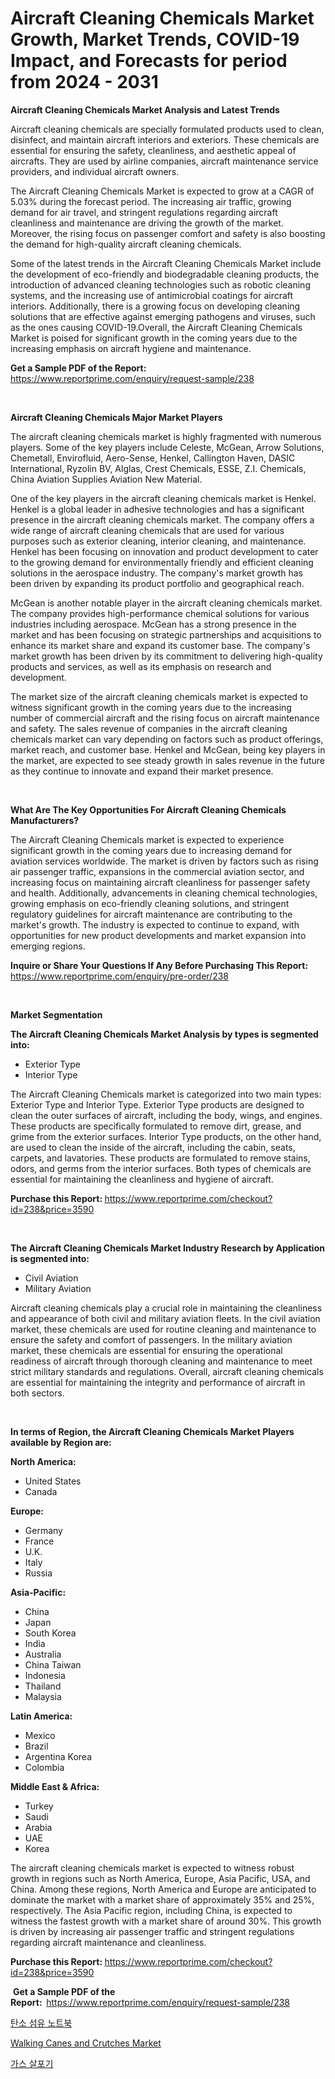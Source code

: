 <p><h1>Aircraft Cleaning Chemicals Market Growth, Market Trends, COVID-19 Impact, and Forecasts for period from 2024 - 2031</h1></p><p><strong>Aircraft Cleaning Chemicals Market Analysis and Latest Trends</strong></p>
<p><p>Aircraft cleaning chemicals are specially formulated products used to clean, disinfect, and maintain aircraft interiors and exteriors. These chemicals are essential for ensuring the safety, cleanliness, and aesthetic appeal of aircrafts. They are used by airline companies, aircraft maintenance service providers, and individual aircraft owners.</p><p>The Aircraft Cleaning Chemicals Market is expected to grow at a CAGR of 5.03% during the forecast period. The increasing air traffic, growing demand for air travel, and stringent regulations regarding aircraft cleanliness and maintenance are driving the growth of the market. Moreover, the rising focus on passenger comfort and safety is also boosting the demand for high-quality aircraft cleaning chemicals.</p><p>Some of the latest trends in the Aircraft Cleaning Chemicals Market include the development of eco-friendly and biodegradable cleaning products, the introduction of advanced cleaning technologies such as robotic cleaning systems, and the increasing use of antimicrobial coatings for aircraft interiors. Additionally, there is a growing focus on developing cleaning solutions that are effective against emerging pathogens and viruses, such as the ones causing COVID-19.Overall, the Aircraft Cleaning Chemicals Market is poised for significant growth in the coming years due to the increasing emphasis on aircraft hygiene and maintenance.</p></p>
<p><strong>Get a Sample PDF of the Report:&nbsp;</strong> <a href="https://www.reportprime.com/enquiry/request-sample/238">https://www.reportprime.com/enquiry/request-sample/238</a></p>
<p>&nbsp;</p>
<p><strong>Aircraft Cleaning Chemicals Major Market Players</strong></p>
<p><p>The aircraft cleaning chemicals market is highly fragmented with numerous players. Some of the key players include Celeste, McGean, Arrow Solutions, Chemetall, Envirofluid, Aero-Sense, Henkel, Callington Haven, DASIC International, Ryzolin BV, Alglas, Crest Chemicals, ESSE, Z.I. Chemicals, China Aviation Supplies Aviation New Material.</p><p>One of the key players in the aircraft cleaning chemicals market is Henkel. Henkel is a global leader in adhesive technologies and has a significant presence in the aircraft cleaning chemicals market. The company offers a wide range of aircraft cleaning chemicals that are used for various purposes such as exterior cleaning, interior cleaning, and maintenance. Henkel has been focusing on innovation and product development to cater to the growing demand for environmentally friendly and efficient cleaning solutions in the aerospace industry. The company's market growth has been driven by expanding its product portfolio and geographical reach.</p><p>McGean is another notable player in the aircraft cleaning chemicals market. The company provides high-performance chemical solutions for various industries including aerospace. McGean has a strong presence in the market and has been focusing on strategic partnerships and acquisitions to enhance its market share and expand its customer base. The company's market growth has been driven by its commitment to delivering high-quality products and services, as well as its emphasis on research and development.</p><p>The market size of the aircraft cleaning chemicals market is expected to witness significant growth in the coming years due to the increasing number of commercial aircraft and the rising focus on aircraft maintenance and safety. The sales revenue of companies in the aircraft cleaning chemicals market can vary depending on factors such as product offerings, market reach, and customer base. Henkel and McGean, being key players in the market, are expected to see steady growth in sales revenue in the future as they continue to innovate and expand their market presence.</p></p>
<p>&nbsp;</p>
<p><strong>What Are The Key Opportunities For Aircraft Cleaning Chemicals Manufacturers?</strong></p>
<p><p>The Aircraft Cleaning Chemicals market is expected to experience significant growth in the coming years due to increasing demand for aviation services worldwide. The market is driven by factors such as rising air passenger traffic, expansions in the commercial aviation sector, and increasing focus on maintaining aircraft cleanliness for passenger safety and health. Additionally, advancements in cleaning chemical technologies, growing emphasis on eco-friendly cleaning solutions, and stringent regulatory guidelines for aircraft maintenance are contributing to the market's growth. The industry is expected to continue to expand, with opportunities for new product developments and market expansion into emerging regions.</p></p>
<p><strong>Inquire or Share Your Questions If Any Before Purchasing This Report:</strong> <a href="https://www.reportprime.com/enquiry/pre-order/238">https://www.reportprime.com/enquiry/pre-order/238</a></p>
<p>&nbsp;</p>
<p><strong>Market Segmentation</strong></p>
<p><strong>The Aircraft Cleaning Chemicals Market Analysis by types is segmented into:</strong></p>
<p><ul><li>Exterior Type</li><li>Interior Type</li></ul></p>
<p><p>The Aircraft Cleaning Chemicals market is categorized into two main types: Exterior Type and Interior Type. Exterior Type products are designed to clean the outer surfaces of aircraft, including the body, wings, and engines. These products are specifically formulated to remove dirt, grease, and grime from the exterior surfaces. Interior Type products, on the other hand, are used to clean the inside of the aircraft, including the cabin, seats, carpets, and lavatories. These products are formulated to remove stains, odors, and germs from the interior surfaces. Both types of chemicals are essential for maintaining the cleanliness and hygiene of aircraft.</p></p>
<p><strong>Purchase this Report:&nbsp;</strong><a href="https://www.reportprime.com/checkout?id=238&price=3590">https://www.reportprime.com/checkout?id=238&price=3590</a></p>
<p>&nbsp;</p>
<p><strong>The Aircraft Cleaning Chemicals Market Industry Research by Application is segmented into:</strong></p>
<p><ul><li>Civil Aviation</li><li>Military Aviation</li></ul></p>
<p><p>Aircraft cleaning chemicals play a crucial role in maintaining the cleanliness and appearance of both civil and military aviation fleets. In the civil aviation market, these chemicals are used for routine cleaning and maintenance to ensure the safety and comfort of passengers. In the military aviation market, these chemicals are essential for ensuring the operational readiness of aircraft through thorough cleaning and maintenance to meet strict military standards and regulations. Overall, aircraft cleaning chemicals are essential for maintaining the integrity and performance of aircraft in both sectors.</p></p>
<p>&nbsp;</p>
<p><strong>In terms of Region, the Aircraft Cleaning Chemicals Market Players available by Region are:</strong></p>
<p>
    <p> <strong> North America: </strong>
        <ul>
            <li>United States</li>
            <li>Canada</li>
        </ul>
        </p> 
    <p> <strong> Europe: </strong>
        <ul>
            <li>Germany</li>
            <li>France</li>
            <li>U.K.</li>
            <li>Italy</li>
            <li>Russia</li>
        </ul>
        </p> 
    <p> <strong> Asia-Pacific: </strong>
        <ul>
            <li>China</li>
            <li>Japan</li>
            <li>South Korea</li>
            <li>India</li>
            <li>Australia</li>
            <li>China Taiwan</li>
            <li>Indonesia</li>
            <li>Thailand</li>
            <li>Malaysia</li>
        </ul>
        </p> 
    <p> <strong> Latin America: </strong>
        <ul>
            <li>Mexico</li>
            <li>Brazil</li>
            <li>Argentina Korea</li>
            <li>Colombia</li>
        </ul>
        </p> 
    <p> <strong> Middle East & Africa: </strong>
        <ul>
            <li>Turkey</li>
            <li>Saudi</li>
            <li>Arabia</li>
            <li>UAE</li>
            <li>Korea</li>
        </ul>
    </p>
    </p>
<p><p>The aircraft cleaning chemicals market is expected to witness robust growth in regions such as North America, Europe, Asia Pacific, USA, and China. Among these regions, North America and Europe are anticipated to dominate the market with a market share of approximately 35% and 25%, respectively. The Asia Pacific region, including China, is expected to witness the fastest growth with a market share of around 30%. This growth is driven by increasing air passenger traffic and stringent regulations regarding aircraft maintenance and cleanliness.</p></p>
<p><strong>Purchase this Report: </strong><a href="https://www.reportprime.com/checkout?id=238&price=3590">https://www.reportprime.com/checkout?id=238&price=3590</a></p>
<p>&nbsp;<strong>Get a Sample PDF of the Report:&nbsp;&nbsp;</strong><a href="https://www.reportprime.com/enquiry/request-sample/238">https://www.reportprime.com/enquiry/request-sample/238</a></p>
<p><strong></strong></p>
<p><p><a href="https://medium.com/@gradyporer56562023/%EC%B9%B4%EB%B3%B8-%ED%8C%8C%EC%9D%B4%EB%B2%84-%EB%85%B8%ED%8A%B8%EB%B6%81-%EC%8B%9C%EC%9E%A5-%EB%8F%99%ED%96%A5-%EB%B0%8F-%EC%8B%9C%EC%9E%A5-%EB%B6%84%EC%84%9D%EC%9D%80-2024-2031%EB%85%84-%EA%B8%B0%EA%B0%84%EC%9D%84-%EC%98%88%EC%B8%A1%ED%95%A9%EB%8B%88%EB%8B%A4-d5dc1191ac8f">탄소 섬유 노트북</a></p><p><a href="https://view.publitas.com/reportprime-1/insights-into-walking-canes-and-crutches-market-size-analysing-market-share-trends-and-growth-from-2023-to-2030/">Walking Canes and Crutches Market</a></p><p><a href="https://medium.com/@goonfghyt6587/%EA%B0%80%EC%8A%A4-%EB%8D%94%EC%8A%A4%ED%84%B0-%EC%8B%9C%EC%9E%A5-%EC%8B%9C%EC%9E%A5-cagr-%EC%8B%9C%EC%9E%A5-%ED%8A%B8%EB%A0%8C%EB%93%9C-%EB%B0%8F-%EC%84%B1%EC%9E%A5-%EC%A0%84%EB%9E%B5%EC%97%90-%EB%8C%80%ED%95%9C-%ED%86%B5%EC%B0%B0%EB%A0%A5-042cbe2425e9">가스 살포기</a></p></p>
